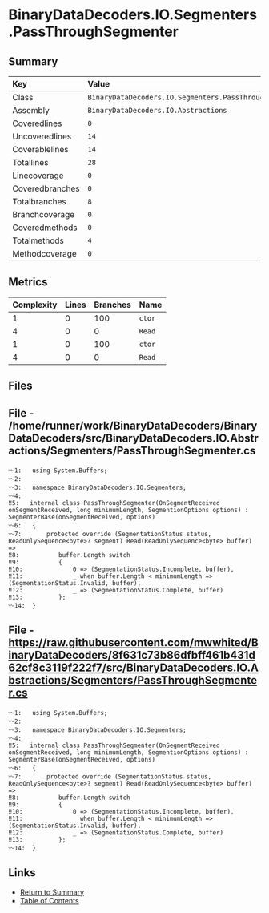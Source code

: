 ﻿# BinaryDataDecoders.IO.Segmenters.PassThroughSegmenter

## Summary

| Key             | Value                                                   |
| :-------------- | :------------------------------------------------------ |
| Class           | `BinaryDataDecoders.IO.Segmenters.PassThroughSegmenter` |
| Assembly        | `BinaryDataDecoders.IO.Abstractions`                    |
| Coveredlines    | `0`                                                     |
| Uncoveredlines  | `14`                                                    |
| Coverablelines  | `14`                                                    |
| Totallines      | `28`                                                    |
| Linecoverage    | `0`                                                     |
| Coveredbranches | `0`                                                     |
| Totalbranches   | `8`                                                     |
| Branchcoverage  | `0`                                                     |
| Coveredmethods  | `0`                                                     |
| Totalmethods    | `4`                                                     |
| Methodcoverage  | `0`                                                     |

## Metrics

| Complexity | Lines | Branches | Name    |
| :--------- | :---- | :------- | :------ |
| 1          | 0     | 100      | `ctor`  |
| 4          | 0     | 0        | `Read`  |
| 1          | 0     | 100      | `ctor`  |
| 4          | 0     | 0        | `Read`  |

## Files

## File - /home/runner/work/BinaryDataDecoders/BinaryDataDecoders/src/BinaryDataDecoders.IO.Abstractions/Segmenters/PassThroughSegmenter.cs

```CSharp
〰1:   using System.Buffers;
〰2:   
〰3:   namespace BinaryDataDecoders.IO.Segmenters;
〰4:   
‼5:   internal class PassThroughSegmenter(OnSegmentReceived onSegmentReceived, long minimumLength, SegmentionOptions options) : SegmenterBase(onSegmentReceived, options)
〰6:   {
〰7:       protected override (SegmentationStatus status, ReadOnlySequence<byte>? segment) Read(ReadOnlySequence<byte> buffer) =>
‼8:           buffer.Length switch
‼9:           {
‼10:              0 => (SegmentationStatus.Incomplete, buffer),
‼11:              _ when buffer.Length < minimumLength => (SegmentationStatus.Invalid, buffer),
‼12:              _ => (SegmentationStatus.Complete, buffer)
‼13:          };
〰14:  }
```

## File - https://raw.githubusercontent.com/mwwhited/BinaryDataDecoders/8f631c73b86dfbff461b431d62cf8c3119f222f7/src/BinaryDataDecoders.IO.Abstractions/Segmenters/PassThroughSegmenter.cs

```CSharp
〰1:   using System.Buffers;
〰2:   
〰3:   namespace BinaryDataDecoders.IO.Segmenters;
〰4:   
‼5:   internal class PassThroughSegmenter(OnSegmentReceived onSegmentReceived, long minimumLength, SegmentionOptions options) : SegmenterBase(onSegmentReceived, options)
〰6:   {
〰7:       protected override (SegmentationStatus status, ReadOnlySequence<byte>? segment) Read(ReadOnlySequence<byte> buffer) =>
‼8:           buffer.Length switch
‼9:           {
‼10:              0 => (SegmentationStatus.Incomplete, buffer),
‼11:              _ when buffer.Length < minimumLength => (SegmentationStatus.Invalid, buffer),
‼12:              _ => (SegmentationStatus.Complete, buffer)
‼13:          };
〰14:  }
```

## Links

* [Return to Summary](Summary.md)
* [Table of Contents](../TOC.md)

